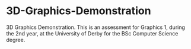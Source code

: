 # 3D-Graphics-Demonstration
3D Graphics Demonstration.  This is an assessment for Graphics 1, during the 2nd year, at the University of Derby for the BSc Computer Science degree.
